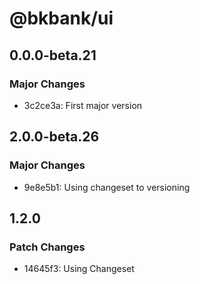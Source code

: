 # @bkbank/ui

## 0.0.0-beta.21

### Major Changes

- 3c2ce3a: First major version

## 2.0.0-beta.26

### Major Changes

- 9e8e5b1: Using changeset to versioning

## 1.2.0

### Patch Changes

- 14645f3: Using Changeset
